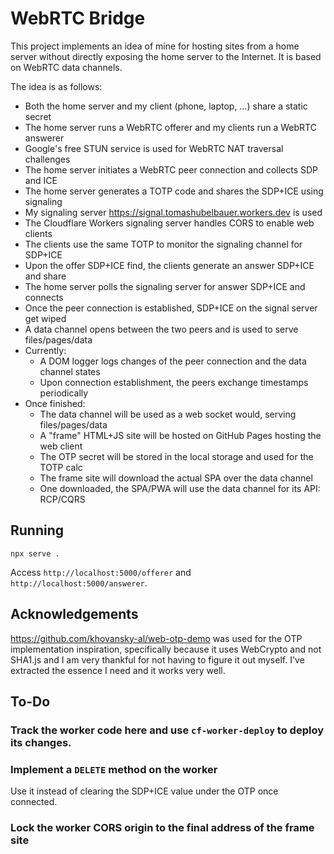 # WebRTC Bridge

This project implements an idea of mine for hosting sites from a home server
without directly exposing the home server to the Internet. It is based on WebRTC
data channels.

The idea is as follows:

- Both the home server and my client (phone, laptop, …) share a static secret
- The home server runs a WebRTC offerer and my clients run a WebRTC answerer
- Google's free STUN service is used for WebRTC NAT traversal challenges
- The home server initiates a WebRTC peer connection and collects SDP and ICE
- The home server generates a TOTP code and shares the SDP+ICE using signaling
- My signaling server https://signal.tomashubelbauer.workers.dev is used
- The Cloudflare Workers signaling server handles CORS to enable web clients
- The clients use the same TOTP to monitor the signaling channel for SDP+ICE
- Upon the offer SDP+ICE find, the clients generate an answer SDP+ICE and share
- The home server polls the signaling server for answer SDP+ICE and connects
- Once the peer connection is established, SDP+ICE on the signal server get wiped
- A data channel opens between the two peers and is used to serve files/pages/data
- Currently:
  - A DOM logger logs changes of the peer connection and the data channel states
  - Upon connection establishment, the peers exchange timestamps periodically
- Once finished:
  - The data channel will be used as a web socket would, serving files/pages/data
  - A "frame" HTML+JS site will be hosted on GitHub Pages hosting the web client
  - The OTP secret will be stored in the local storage and used for the TOTP calc
  - The frame site will download the actual SPA over the data channel
  - One downloaded, the SPA/PWA will use the data channel for its API: RCP/CQRS

## Running

`npx serve .`

Access `http://localhost:5000/offerer` and `http://localhost:5000/answerer`.

## Acknowledgements

https://github.com/khovansky-al/web-otp-demo was used for the OTP implementation
inspiration, specifically because it uses WebCrypto and not SHA1.js and I am
very thankful for not having to figure it out myself. I've extracted the essence
I need and it works very well.

## To-Do

### Track the worker code here and use `cf-worker-deploy` to deploy its changes.

### Implement a `DELETE` method on the worker

Use it instead of clearing the SDP+ICE value under the OTP once connected.

### Lock the worker CORS origin to the final address of the frame site
